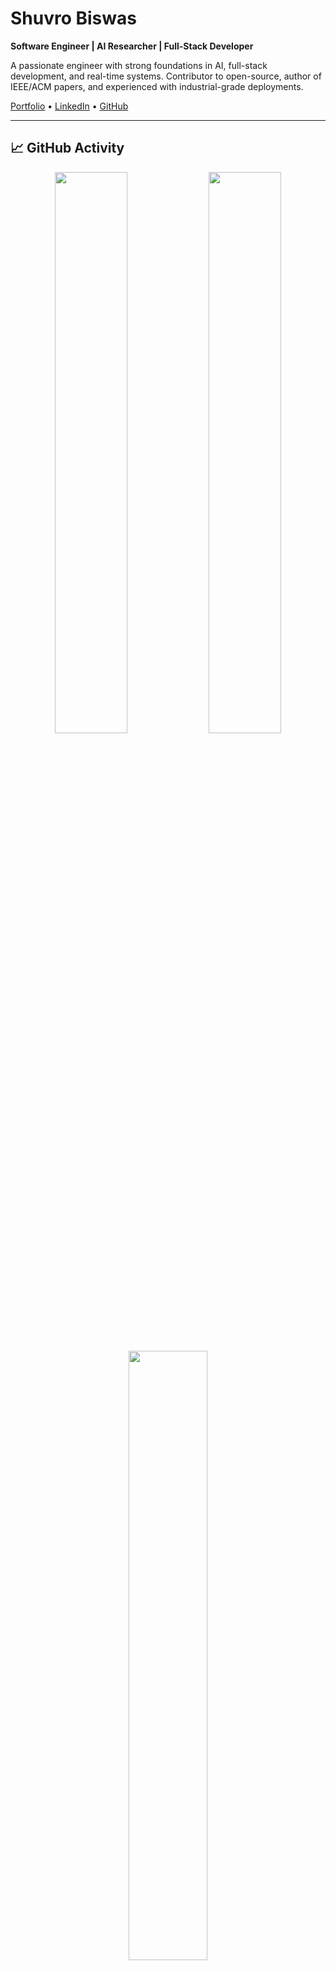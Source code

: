 # Shuvro Biswas

**Software Engineer | AI Researcher | Full-Stack Developer**

A passionate engineer with strong foundations in AI, full-stack development, and real-time systems. Contributor to open-source, author of IEEE/ACM papers, and experienced with industrial-grade deployments.

[Portfolio](https://shuvrobiswasprotfolio.vercel.app) • [LinkedIn](https://linkedin.com/in/sree-suvro-kumar-biswas-796b51244) • [GitHub](https://github.com/snighdho)

---

## 📈 GitHub Activity

<p align="center">
  <img src="https://github-readme-stats.vercel.app/api?username=Shuvro-Biswas&show_icons=true&theme=default&hide_border=true" width="48%" />
  <img src="https://streak-stats.demolab.com?user=Shuvro-Biswas&theme=default&hide_border=true" width="48%" />
</p>

<p align="center">
  <img src="https://github-readme-stats.vercel.app/api/top-langs/?username=Shuvro-Biswas&layout=compact&hide_border=true" width="50%" />
</p>

---

##  Education

- **MSc in CSE – RUET (Enrolled)**
- **BSc in Mechatronics – RUET (CGPA 3.57)**
- **HSC in Science – Ideal College, Dhaka (GPA 5.00)**

---

##  Research

- **AI vs Real Image Classification** (IEEE, 2024)
- **Brain Tumor Detection using Hybrid CNN & Attention**
- **Voice-Controlled Home Automation using IoT**
- **Smart Cricket LED Stumps (Thesis)**

IEEE/ACM Publications:  
[Paper 1](https://ieeexplore.ieee.org/document/10534381) • 
[Paper 2](https://ieeexplore.ieee.org/document/10212394) • 
[Paper 3](https://ieeexplore.ieee.org/document/11022571) • 
[ACM Paper](https://dl.acm.org/doi/10.1145/3723178.3723254)

---

##  Projects

| Project                            | Tech Stack                      | Link |
|------------------------------------|----------------------------------|------|
| Manpower Dashboard (Walton QM)     | Laravel, React, MySQL           | [GitHub](https://github.com/snighdho/Manpower) |
| Real-Time Fault Entry System       | Laravel, Bootstrap, PostgreSQL  | [GitHub](https://github.com/snighdho/wlton_table) |
| Custom Login System                | Laravel                         | [GitHub](https://github.com/snighdho/custom_login) |
| Contact Manager                    | React.js                        | [GitHub](https://github.com/snighdho/my_first_website) |
| CRUD Agency Project                | Laravel, Vite, Bootstrap        | [GitHub](https://github.com/snighdho/Crud_operation_agency_project) |
| TweetBar                           | Django                          | [GitHub](https://github.com/snighdho/djangoProject) |

---


##  Certifications

- [Python for Data Science – Coursera](https://www.coursera.org/account/accomplishments/verify/ZASZZ24YC9R6)
- [Python Project for Data Science – Coursera](https://www.coursera.org/account/accomplishments/verify/TBJJ6WGRHKEH)

---

##  Achievements

- Technical Board Scholarship (3x)
- National Champion in Rabindra, Nazrul & Desh Gaan
- Convenor Award (Onuronon RUET Club)
- Champion – Dhaka Utsab (2017)

---

##  Contact

- Email: suvrobiswas555@gmail.com  
- Portfolio: [shuvrobiswasprotfolio.vercel.app](https://shuvrobiswasprotfolio.vercel.app)  
- LinkedIn: [linkedin.com/in/sree-suvro-kumar-biswas-796b51244](https://www.linkedin.com/in/sree-suvro-kumar-biswas-796b51244)

---

_“Solving real-world problems through intelligent systems, code, and design.”_
